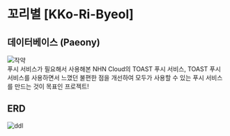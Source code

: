# 꼬리별 [KKo-Ri-Byeol]
## 데이터베이스 (Paeony)
![작약](https://user-images.githubusercontent.com/48639421/113073378-f0f3d180-9203-11eb-8079-57e4ad8b3b3b.jpg)  
푸시 서비스가 필요해서 사용해본 NHN Cloud의 TOAST 푸시 서비스,
TOAST 푸시 서비스를 사용하면서 느꼈던 불편한 점을 개선하여
모두가 사용할 수 있는 푸시 서비스를 만드는 것이 목표인 프로젝트!

## ERD
![ddl](https://user-images.githubusercontent.com/48639421/113074288-bee36f00-9205-11eb-9562-b9e157abec87.png)
